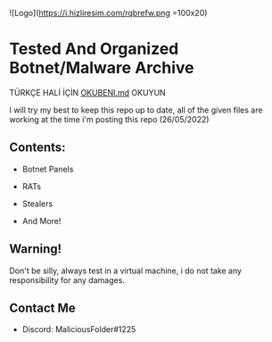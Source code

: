 ![Logo](https://i.hizliresim.com/rqbrefw.png =100x20)


# Tested And Organized Botnet/Malware Archive
TÜRKÇE HALİ İÇİN [OKUBENI.md](https://github.com/MaliFolder/WORKING-Botnet-RAT-Archive/blob/main/OKUBENI.md) OKUYUN

I will try my best to keep this repo up to date, all of the given files are working at the time i'm posting this repo (26/05/2022)
## Contents:


- Botnet Panels

- RATs

- Stealers

- And More!
## Warning!

Don't be silly, always test in a virtual machine, i do not take any responsibility for any damages.
## Contact Me

- Discord: MaliciousFolder#1225

    
